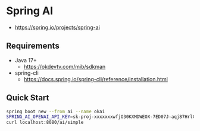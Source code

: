 # Spring AI
- https://spring.io/projects/spring-ai

## Requirements
- Java 17+
  - https://okdevtv.com/mib/sdkman
- spring-cli
  - https://docs.spring.io/spring-cli/reference/installation.html

## Quick Start

```sh
spring boot new --from ai --name okai
SPRING_AI_OPENAI_API_KEY=sk-proj-xxxxxxxwfjO30KXMDWEOX-7ED07J-aqj87HrlGAPyWVJzuj ./mvnw spring-boot:run
curl localhost:8080/ai/simple
```
